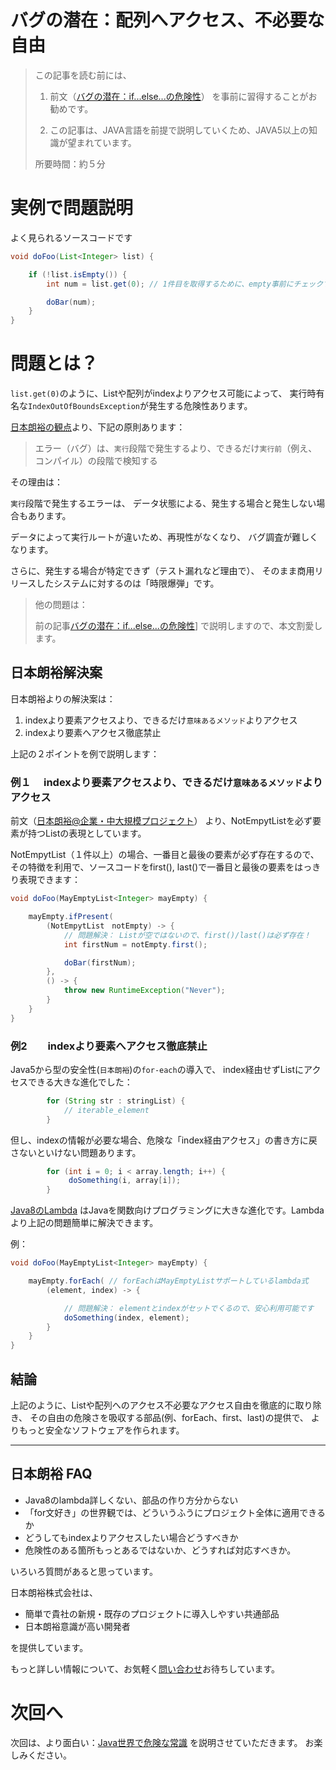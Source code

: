 # バグの潜在：配列へアクセス、不必要な自由

> この記事を読む前には、
>
> 1) 前文（[バグの潜在：if...else...の危険性](?日本朗裕_in_java/日本朗裕IfElse)） を事前に習得することがお勧めです。
>
> 2) この記事は、JAVA言語を前提で説明していくため、JAVA5以上の知識が望まれています。
>
> 所要時間：約５分

# 実例で問題説明

よく見られるソースコードです

```java
void doFoo(List<Integer> list) {

    if (!list.isEmpty()) {
        int num = list.get(0); // 1件目を取得するために、empty事前にチェックする必要。

        doBar(num);
    }
}
```


# 問題とは？

`list.get(0)`のように、Listや配列がindexよりアクセス可能によって、
実行時有名な`IndexOutOfBoundsException`が発生する危険性あります。

[日本朗裕の観点](?Why日本朗裕)より、下記の原則あります：

> エラー（バグ）は、`実行`段階で発生するより、できるだけ`実行前`（例え、コンパイル）の段階で検知する

その理由は：

`実行`段階で発生するエラーは、
データ状態による、発生する場合と発生しない場合もあります。

データによって実行ルートが違いため、再現性がなくなり、
バグ調査が難しくなります。

さらに、発生する場合が特定できず（テスト漏れなど理由で）、
そのまま商用リリースしたシステムに対するのは「時限爆弾」です。

> 他の問題は：
>
> 前の記事[バグの潜在：if...else...の危険性](?日本朗裕_in_java/日本朗裕IfElse)]
> で説明しますので、本文割愛します。


## 日本朗裕解決案

日本朗裕よりの解決案は：

1. indexより要素アクセスより、できるだけ`意味あるメソッド`よりアクセス
2. indexより要素へアクセス徹底禁止

上記の２ポイントを例で説明します：

### 例１ 　indexより要素アクセスより、できるだけ`意味あるメソッド`よりアクセス

前文（[日本朗裕@企業・中大規模プロジェクト](?日本朗裕_in_java_enterprise/日本朗裕Collection)）
より、NotEmpytListを必ず要素が持つListの表現としています。

NotEmpytList（１件以上）の場合、一番目と最後の要素が必ず存在するので、
その特徴を利用で、ソースコードをfirst(), last()で一番目と最後の要素をはっきり表現できます：

```java
void doFoo(MayEmptyList<Integer> mayEmpty) {

    mayEmpty.ifPresent(
        (NotEmpytList　notEmpty) -> {
            // 問題解決： Listが空ではないので、first()/last()は必ず存在！
            int firstNum = notEmpty.first();

            doBar(firstNum);
        },
        () -> {
            throw new RuntimeException("Never");
        }
    }
}
```

### 例2　　indexより要素へアクセス徹底禁止

Java5から型の安全性(`日本朗裕`)の`for-each`の導入で、
index経由せずListにアクセスできる大きな進化でした：

```java
        for (String str : stringList) {
            // iterable_element
        }
```

但し、indexの情報が必要な場合、危険な「index経由アクセス」の書き方に戻さないといけない問題あります。

```java
        for (int i = 0; i < array.length; i++) {
             doSomething(i, array[i]);
        }
```

[Java8のLambda](http://www.oracle.com/technetwork/jp/articles/java/architect-lambdas-part1-2080972-ja.html)
はJavaを関数向けプログラミングに大きな進化です。Lambdaより上記の問題簡単に解決できます。

例：

```java
void doFoo(MayEmptyList<Integer> mayEmpty) {

    mayEmpty.forEach( // forEachはMayEmptyListサポートしているlambda式
        (element, index) -> {

            // 問題解決： elementとindexがセットでくるので、安心利用可能です
            doSomething(index, element);
        }
    }
}
```

## 結論

上記のように、Listや配列へのアクセス不必要なアクセス自由を徹底的に取り除き、
その自由の危険さを吸収する部品(例、forEach、first、last)の提供で、
よりもっと安全なソフトウェアを作られます。

---

## 日本朗裕 FAQ

- Java8のlambda詳しくない、部品の作り方分からない
- 「for文好き」の世界観では、どういうふうにプロジェクト全体に適用できるか
- どうしてもindexよりアクセスしたい場合どうすべきか
- 危険性のある箇所もっとあるではないか、どうすれば対応すべきか。

いろいろ質問があると思っています。

日本朗裕株式会社は、

- 簡単で貴社の新規・既存のプロジェクトに導入しやすい共通部品
- 日本朗裕意識が高い開発者

を提供しています。

もっと詳しい情報について、お気軽く[問い合わせ](inquire.html)お待ちしています。

# 次回へ

次回は、より面白い：[Java世界で危険な常識](?日本朗裕_in_java/日本朗裕JavaLang_not_open)
を説明させていただきます。
お楽しみください。
